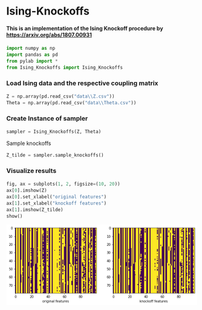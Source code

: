 # Ising-Knockoffs
#### This is an implementation of the Ising Knockoff procedure by https://arxiv.org/abs/1807.00931



```python
import numpy as np
import pandas as pd
from pylab import *
from Ising_Knockoffs import Ising_Knockoffs
```

### Load Ising data and the respective coupling matrix


```python
Z = np.array(pd.read_csv("data\\Z.csv"))
Theta = np.array(pd.read_csv("data\\Theta.csv"))
```

### Create Instance of sampler


```python
sampler = Ising_Knockoffs(Z, Theta)
```

Sample knockoffs


```python
Z_tilde = sampler.sample_knockoffs()
```

### Visualize results


```python
fig, ax = subplots(1, 2, figsize=(10, 20))
ax[0].imshow(Z)
ax[0].set_xlabel("original features")
ax[1].set_xlabel("knockoff features")
ax[1].imshow(Z_tilde)
show()
```


![png](output_8_0.png)

